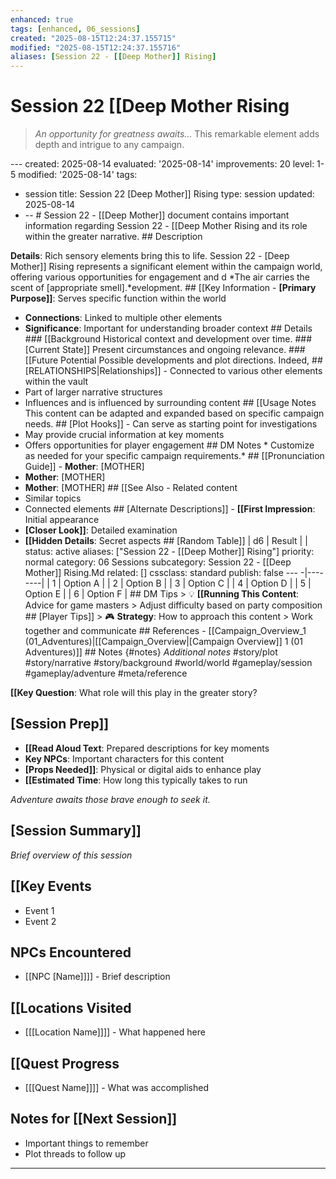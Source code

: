 ```yaml
---
enhanced: true
tags: [enhanced, 06_sessions]
created: "2025-08-15T12:24:37.155715"
modified: "2025-08-15T12:24:37.155716"
aliases: [Session 22 - [[Deep Mother]] Rising]
---
```


# Session 22   [[Deep Mother Rising

> *An opportunity for greatness awaits...* This remarkable element adds depth and intrigue to any campaign.

--- created: 2025-08-14
evaluated: '2025-08-14'
improvements: 20
level: 1-5
modified: '2025-08-14'
tags:
- session title: Session 22 [Deep Mother]] Rising
type: session
updated: 2025-08-14
- -- # Session 22 - [[Deep Mother]] document contains important information regarding Session 22 - [[Deep Mother Rising and its role within the greater narrative. ## Description

**Details**: Rich sensory elements bring this to life. Session 22 - [Deep Mother]] Rising represents a significant element within the campaign world, offering various opportunities for engagement and d
*The air carries the scent of [appropriate smell].*evelopment. ## [[Key Information - **[Primary Purpose]]**: Serves specific function within the world
- **Connections**: Linked to multiple other elements
- **Significance**: Important for understanding broader context ## Details ### [[Background Historical context and development over time. ### [Current State]] Present circumstances and ongoing relevance. ### [[Future Potential Possible developments and plot directions. Indeed, ## [RELATIONSHIPS|Relationships]] - Connected to various other elements within the vault
- Part of larger narrative structures
- Influences and is influenced by surrounding content ## [[Usage Notes This content can be adapted and expanded based on specific campaign needs. ## [Plot Hooks]] - Can serve as starting point for investigations
- May provide crucial information at key moments
- Offers opportunities for player engagement ## DM Notes * Customize as needed for your specific campaign requirements.* ## [[Pronunciation Guide]] - **Mother**: [MOTHER]
- **Mother**: [MOTHER]
- **Mother**: [MOTHER] ## [[See Also - Related content
- Similar topics
- Connected elements ## [Alternate Descriptions]] - **[[First Impression**: Initial appearance
- **[Closer Look]]**: Detailed examination
- **[[Hidden Details**: Secret aspects ## [Random Table]] | d6 | Result |
| status: active
aliases: ["Session 22 - [[Deep Mother]] Rising"]
priority: normal
category: 06 Sessions
subcategory: Session 22 - [[Deep Mother]] Rising.Md
related: []
cssclass: standard
publish: false --- -|--------|
| 1 | Option A |
| 2 | Option B |
| 3 | Option C |
| 4 | Option D |
| 5 | Option E |
| 6 | Option F | ## DM Tips > 💡 **[[Running This Content**: Advice for game masters > Adjust difficulty based on party composition ## [Player Tips]] > 🎮 **Strategy**: How to approach this content > Work together and communicate ## References - [[Campaign_Overview_1 (01_Adventures)|[[Campaign_Overview|[Campaign Overview]] 1 (01 Adventures)]] ## Notes {#notes} *Additional notes* #story/plot
#story/narrative
#story/background
#world/world
#gameplay/session
#gameplay/adventure
#meta/reference

**[[Key Question**: What role will this play in the greater story?
## [Session Prep]]
- **[[Read Aloud Text**: Prepared descriptions for key moments
- **Key NPCs**: Important characters for this content
- **[Props Needed]]**: Physical or digital aids to enhance play
- **[[Estimated Time**: How long this typically takes to run

*Adventure awaits those brave enough to seek it.*
## [Session Summary]]
*Brief overview of this session*

## [[Key Events
- Event 1
- Event 2

## NPCs Encountered
- [[NPC [Name]]]] - Brief description

## [[Locations Visited
- [[[Location Name]]]] - What happened here

## [[Quest Progress
- [[[Quest Name]]]] - What was accomplished

## Notes for [[Next Session]]
- Important things to remember
- Plot threads to follow up

---
